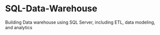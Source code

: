 # SQL-Data-Warehouse
Building Data warehouse using SQL Server, including ETL, data modeling, and analytics
